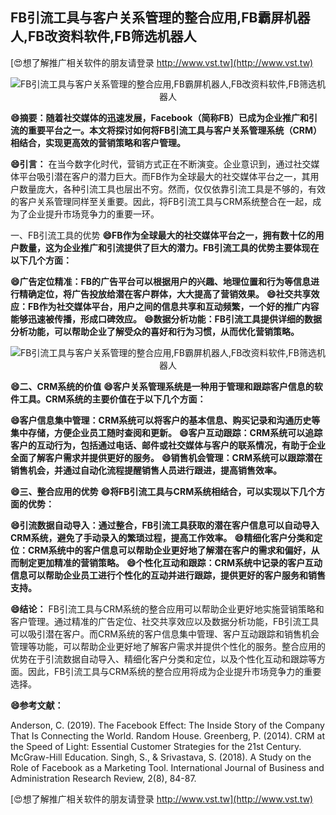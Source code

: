 ## **FB引流工具与客户关系管理的整合应用,FB霸屏机器人,FB改资料软件,FB筛选机器人**

[😍想了解推广相关软件的朋友请登录 http://www.vst.tw](http://www.vst.tw)

 <center><img src="https://vst.tw/MP4/tuiguang/png/0.png" alt="FB引流工具与客户关系管理的整合应用,FB霸屏机器人,FB改资料软件,FB筛选机器人"></center>

**😄摘要：随着社交媒体的迅速发展，Facebook（简称FB）已成为企业推广和引流的重要平台之一。本文将探讨如何将FB引流工具与客户关系管理系统（CRM）相结合，实现更高效的营销策略和客户管理。**

**😄引言：**
在当今数字化时代，营销方式正在不断演变。企业意识到，通过社交媒体平台吸引潜在客户的潜力巨大。而FB作为全球最大的社交媒体平台之一，其用户数量庞大，各种引流工具也层出不穷。然而，仅仅依靠引流工具是不够的，有效的客户关系管理同样至关重要。因此，将FB引流工具与CRM系统整合在一起，成为了企业提升市场竞争力的重要一环。

一、FB引流工具的优势
**😄FB作为全球最大的社交媒体平台之一，拥有数十亿的用户数量，这为企业推广和引流提供了巨大的潜力。FB引流工具的优势主要体现在以下几个方面：**

**😄广告定位精准：FB的广告平台可以根据用户的兴趣、地理位置和行为等信息进行精确定位，将广告投放给潜在客户群体，大大提高了营销效果。**
**😄社交共享效应：FB作为社交媒体平台，用户之间的信息共享和互动频繁，一个好的推广内容能够迅速被传播，形成口碑效应。**
**😄数据分析功能：FB引流工具提供详细的数据分析功能，可以帮助企业了解受众的喜好和行为习惯，从而优化营销策略。**

 <center><img src="https://vst.tw/MP4/tuiguang/png/4.png" alt="FB引流工具与客户关系管理的整合应用,FB霸屏机器人,FB改资料软件,FB筛选机器人"></center>

**😄二、CRM系统的价值**
**😄客户关系管理系统是一种用于管理和跟踪客户信息的软件工具。CRM系统的主要价值在于以下几个方面：**

**😄客户信息集中管理：CRM系统可以将客户的基本信息、购买记录和沟通历史等集中存储，方便企业员工随时查阅和更新。**
**😄客户互动跟踪：CRM系统可以追踪客户的互动行为，包括通过电话、邮件或社交媒体与客户的联系情况，有助于企业全面了解客户需求并提供更好的服务。**
**😄销售机会管理：CRM系统可以跟踪潜在销售机会，并通过自动化流程提醒销售人员进行跟进，提高销售效率。**

**😄三、整合应用的优势**
**😄将FB引流工具与CRM系统相结合，可以实现以下几个方面的优势：**

**😄引流数据自动导入：通过整合，FB引流工具获取的潜在客户信息可以自动导入CRM系统，避免了手动录入的繁琐过程，提高工作效率。**
**😄精细化客户分类和定位：CRM系统中的客户信息可以帮助企业更好地了解潜在客户的需求和偏好，从而制定更加精准的营销策略。**
**😄个性化互动和跟踪：CRM系统中记录的客户互动信息可以帮助企业员工进行个性化的互动并进行跟踪，提供更好的客户服务和销售支持。**

**😄结论：**
FB引流工具与CRM系统的整合应用可以帮助企业更好地实施营销策略和客户管理。通过精准的广告定位、社交共享效应以及数据分析功能，FB引流工具可以吸引潜在客户。而CRM系统的客户信息集中管理、客户互动跟踪和销售机会管理等功能，可以帮助企业更好地了解客户需求并提供个性化的服务。整合应用的优势在于引流数据自动导入、精细化客户分类和定位，以及个性化互动和跟踪等方面。因此，FB引流工具与CRM系统的整合应用将成为企业提升市场竞争力的重要选择。

**😄参考文献：**

Anderson, C. (2019). The Facebook Effect: The Inside Story of the Company That Is Connecting the World. Random House.
Greenberg, P. (2014). CRM at the Speed of Light: Essential Customer Strategies for the 21st Century. McGraw-Hill Education.
Singh, S., & Srivastava, S. (2018). A Study on the Role of Facebook as a Marketing Tool. International Journal of Business and Administration Research Review, 2(8), 84-87.

[😍想了解推广相关软件的朋友请登录 http://www.vst.tw](http://www.vst.tw)



